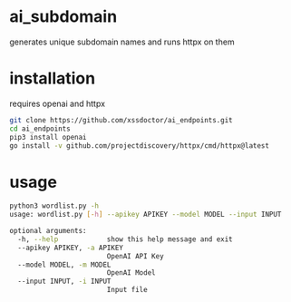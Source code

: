 # ai_subdomain

generates unique subdomain names and runs httpx on them

# installation

requires openai and httpx

```bash
git clone https://github.com/xssdoctor/ai_endpoints.git
cd ai_endpoints
pip3 install openai
go install -v github.com/projectdiscovery/httpx/cmd/httpx@latest
```

# usage

```bash
python3 wordlist.py -h
usage: wordlist.py [-h] --apikey APIKEY --model MODEL --input INPUT

optional arguments:
  -h, --help            show this help message and exit
  --apikey APIKEY, -a APIKEY
                        OpenAI API Key
  --model MODEL, -m MODEL
                        OpenAI Model
  --input INPUT, -i INPUT
                        Input file
```
